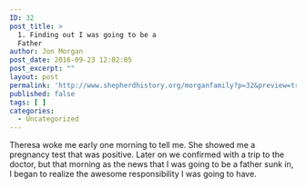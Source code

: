 ```yaml
---
ID: 32
post_title: >
  1. Finding out I was going to be a
  Father
author: Jon Morgan
post_date: 2016-09-23 12:02:05
post_excerpt: ""
layout: post
permalink: 'http://www.shepherdhistory.org/morganfamily?p=32&preview=true&preview_id=32'
published: false
tags: [ ]
categories:
  - Uncategorized
---
```

Theresa woke me early one morning to tell me. She showed me a pregnancy test that was positive. Later on we confirmed with a trip to the doctor, but that morning as the news that I was going to be a father sunk in, I began to realize the awesome responsibility I was going to have.